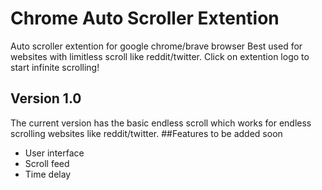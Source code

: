 # Chrome Auto Scroller Extention
 Auto scroller extention for google chrome/brave browser
 Best used for websites with limitless scroll like reddit/twitter. 
 Click on extention logo to start infinite scrolling!

## Version 1.0

The current version has the basic endless scroll which works for endless scrolling websites like reddit/twitter.
##Features to be added soon
   - User interface
   - Scroll feed
   - Time delay

